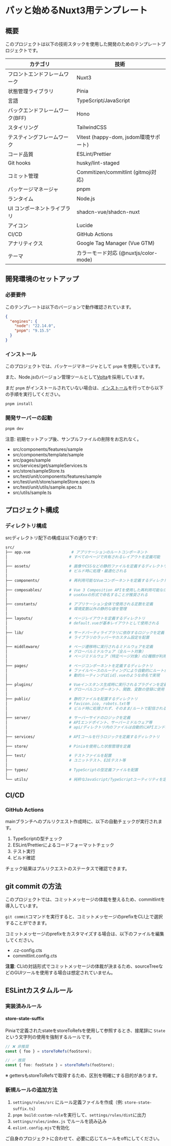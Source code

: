 # パッと始めるNuxt3用テンプレート

## 概要

このプロジェクトは以下の技術スタックを使用した開発のためのテンプレートプロジェクトです。

| カテゴリ                        | 技術                                  |
| ------------------------------- | ------------------------------------- |
| フロントエンドフレームワーク    | Nuxt3                                 |
| 状態管理ライブラリ              | Pinia                                 |
| 言語                            | TypeScript/JavaScript                 |
| バックエンドフレームワーク(BFF) | Hono                                  |
| スタイリング                    | TailwindCSS                           |
| テスティングフレームワーク      | Vitest (happy-dom, jsdom環境サポート) |
| コード品質                      | ESLint/Prettier                       |
| Git hooks                       | husky/lint-staged                     |
| コミット管理                    | Commitizen/commitlint (gitmoji対応)   |
| パッケージマネージャ            | pnpm                                  |
| ランタイム                      | Node.js                               |
| UI コンポーネントライブラリ     | shadcn-vue/shadcn-nuxt                |
| アイコン                        | Lucide                                |
| CI/CD                           | GitHub Actions                        |
| アナリティクス                  | Google Tag Manager (Vue GTM)          |
| テーマ                          | カラーモード対応 (@nuxtjs/color-mode) |

## 開発環境のセットアップ

### 必要要件

このテンプレートは以下のバージョンで動作確認されています。

```json
{
  "engines": {
    "node": "22.14.0",
    "pnpm": "9.15.5"
  }
}
```

### インストール

このプロジェクトでは、パッケージマネージャとして `pnpm` を使用しています。

また、Node.jsのバージョン管理ツールとして[Volta](https://docs.volta.sh/guide/getting-started)を採用しています。

まだ `pnpm` がインストールされていない場合は、[インストール](https://pnpm.io/ja/9.x/installation#volta%E3%82%92%E4%BD%BF%E7%94%A8%E3%81%99%E3%82%8B)を行ってから以下の手順を実行してください。

```bash
pnpm install
```

### 開発サーバーの起動

```bash
pnpm dev
```

注意: 初期セットアップ後、サンプルファイルの削除をお忘れなく。

- src/components/features/sample
- src/components/template/sample
- src/pages/sample
- src/services/get/sampleServices.ts
- src/store/sampleStore.ts
- src/test/unit/components/features/sample
- src/test/unit/store/sampleStore.spec.ts
- src/test/unit/utils/sample.spec.ts
- src/utils/sample.ts

## プロジェクト構成

### ディレクトリ構成

srcディレクトリ配下の構成は以下の通りです:

```bash
src/
├── app.vue                  # アプリケーションのルートコンポーネント
│                           # すべてのページで共有されるレイアウトを定義可能
│
├── assets/                 # 画像やCSSなどの静的ファイルを定義するディレクトリ
│                           # ビルド時に処理・最適化される
│
├── components/             # 再利用可能なVueコンポーネントを定義するディレクトリ
│
├── composables/            # Vue 3 Composition APIを使用した再利用可能なロジックを定義
│                           # useXxxの形式で命名することが推奨される
│
├── constants/              # アプリケーション全体で使用される定数を定義
│                           # 環境変数以外の静的な値を管理
│
├── layouts/                # ページレイアウトを定義するディレクトリ
│                           # default.vueが基本レイアウトとして使用される
│
├── lib/                    # サードパーティライブラリに依存するロジックを定義
│                           # ライブラリのラッパーやカスタム設定を配置
│
├── middleware/             # ページ遷移時に実行されるミドルウェアを定義
│                           # グローバルミドルウェア（全ルート対象）
│                           # ページミドルウェア（特定ページ対象）の2種類が利用可能
│
├── pages/                  # ページコンポーネントを定義するディレクトリ
│                           # ファイルベースのルーティングにより自動的にルートが生成される
│                           # 動的ルーティングは[id].vueのような命名で実現
│
├── plugins/                # Vueインスタンス生成時に実行されるプラグインを定義
│                           # グローバルコンポーネント、関数、変数の登録に使用
│
├── public/                 # 静的ファイルを配置するディレクトリ
│                           # favicon.ico, robots.txt等
│                           # ビルド時に処理されず、そのまま/ルートで配信される
│
├── server/                 # サーバーサイドのロジックを定義
│                           # APIエンドポイント、サーバーミドルウェア等
│                           # api/ディレクトリ内のファイルは自動的にAPIエンドポイントとして扱われる
│
├── services/               # APIコールを行うロジックを定義するディレクトリ
│
├── store/                  # Piniaを使用した状態管理を定義
│
├── test/                   # テストファイルを配置
│                           # ユニットテスト、E2Eテスト等
│
├── types/                  # TypeScriptの型定義ファイルを配置
│
└── utils/                  # 純粋なJavaScript/TypeScriptユーティリティを定義
```

## CI/CD

### GitHub Actions

mainブランチへのプルリクエスト作成時に、以下の自動チェックが実行されます。

1. TypeScriptの型チェック
2. ESLint/Prettierによるコードフォーマットチェック
3. テスト実行
4. ビルド確認

チェック結果はプルリクエストのステータスで確認できます。

## git commit の方法

このプロジェクトでは、コミットメッセージの体裁を整えるため、commitlintを導入しています。

`git commit`コマンドを実行すると、コミットメッセージのprefixをCLI上で選択することができます。

コミットメッセージのprefixをカスタマイズする場合は、以下のファイルを編集してください。

- .cz-config.cts
- commitlint.config.cts

**注意**: CLIの対話形式でコミットメッセージの体裁が決まるため、sourceTreeなどのGUIツールを使用する場合は想定されていません。

## ESLintカスタムルール

### 実装済みルール

#### store-state-suffix

Piniaで定義されたstateをstoreToRefsを使用して参照するとき、接尾辞に `State` という文字列の使用を強制するルールです。

```ts
// ❌ 非推奨
const { foo } = storeToRefs(fooStore);

// ✅ 推奨
const { foo: fooState } = storeToRefs(fooStore);
```

※ gettersもstoreToRefsで取得するため、区別を明確にする目的があります。

### 新規ルールの追加方法

1. `settings/rules/src` にルール定義ファイルを作成（例: `store-state-suffix.ts`）
2. `pnpm build:custom-rule`を実行して、`settings/rules/dist`に出力
3. `settings/rules/index.js` でルールを読み込み
4. `eslint.config.mjs`で有効化

ご自身のプロジェクトに合わせて、必要に応じてルールをoffにしてください。

